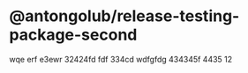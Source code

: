 # @antongolub/release-testing-package-second

wqe erf  e3ewr 32424fd fdf 334cd wdfgfdg 434345f 4435
12

